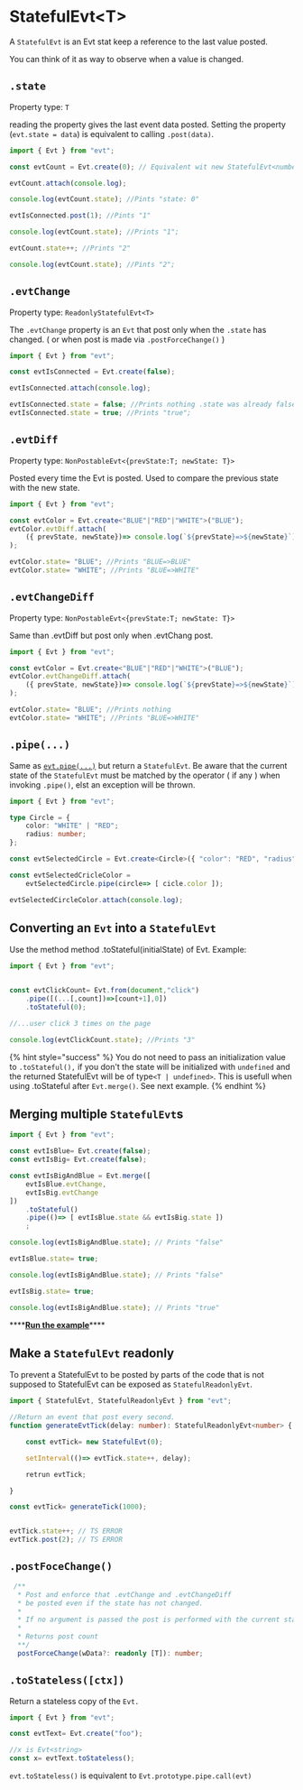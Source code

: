 # StatefulEvt&lt;T&gt;

A `StatefulEvt` is an Evt stat keep a reference to the last value posted.

You can think of it as way to observe when a value is changed.

## `.state`

Property type: `T`

reading the property gives the last event data posted. Setting the property \(`evt.state = data`\) is equivalent to calling `.post(data)`.

```typescript
import { Evt } from "evt";

const evtCount = Evt.create(0); // Equivalent wit new StatefulEvt<number>(0)

evtCount.attach(console.log);

console.log(evtCount.state); //Pints "state: 0"

evtIsConnected.post(1); //Pints "1" 

console.log(evtCount.state); //Prints "1";

evtCount.state++; //Prints "2"

console.log(evtCount.state); //Pints "2";
```

## `.evtChange`

Property type: `ReadonlyStatefulEvt<T>`

The `.evtChange` property is an `Evt` that post only when the `.state` has changed. \( or when post is made via `.postForceChange()` \)

```typescript
import { Evt } from "evt";

const evtIsConnected = Evt.create(false);

evtIsConnected.attach(console.log);

evtIsConnected.state = false; //Prints nothing .state was already false.
evtIsConnected.state = true; //Prints "true";
```

## `.evtDiff`

Property type: `NonPostableEvt<{prevState:T; newState: T}>`

Posted every time the Evt is posted. Used to compare the previous state with the new state.

```typescript
import { Evt } from "evt";

const evtColor = Evt.create<"BLUE"|"RED"|"WHITE">("BLUE");
evtColor.evtDiff.attach(
    ({ prevState, newState})=> console.log(`${prevState}=>${newState}`)
);

evtColor.state= "BLUE"; //Prints "BLUE=>BLUE"
evtColor.state= "WHITE"; //Prints "BLUE=>WHITE"
```

## `.evtChangeDiff`

Property type: `NonPostableEvt<{prevState:T; newState: T}>`

Same than .evtDiff but post only when .evtChang post.

```typescript
import { Evt } from "evt";

const evtColor = Evt.create<"BLUE"|"RED"|"WHITE">("BLUE");
evtColor.evtChangeDiff.attach(
    ({ prevState, newState})=> console.log(`${prevState}=>${newState}`)
);

evtColor.state= "BLUE"; //Prints nothing
evtColor.state= "WHITE"; //Prints "BLUE=>WHITE"
```

## `.pipe(...)`

Same as [`evt.pipe(...)`](https://docs.evt.land/api/evt/pipe) but return a `StatefulEvt`. Be aware that the current state of the `StatefulEvt` must be matched by the operator \( if any \) when invoking `.pipe()`, elst an exception will be thrown.

```typescript
import { Evt } from "evt";

type Circle = { 
    color: "WHITE" | "RED";
    radius: number;
};

const evtSelectedCircle = Evt.create<Circle>({ "color": "RED", "radius": 3 });

const evtSelectedCricleColor = 
    evtSelectedCircle.pipe(circle=> [ cicle.color ]);

evtSelectedCircleColor.attach(console.log);
```

## Converting an `Evt` into a `StatefulEvt`

Use the method method .toStateful\(initialState\) of Evt. Example:

```typescript
import { Evt } from "evt";


const evtClickCount= Evt.from(document,"click")
    .pipe([(...[,count])=>[count+1],0])
    .toStateful(0);

//...user click 3 times on the page

console.log(evtClickCount.state); //Prints "3"
```

{% hint style="success" %}
You do not need to pass an initialization value to `.toStateful(),` if you don't the state will be initialized with `undefined` and the returned StatefulEvt will be of type`<T | undefined>`. This is usefull when using .toStateful after `Evt.merge()`. See next example.
{% endhint %}

## Merging multiple `StatefulEvt`s

```typescript
import { Evt } from "evt";

const evtIsBlue= Evt.create(false);
const evtIsBig= Evt.create(false);

const evtIsBigAndBlue = Evt.merge([
    evtIsBlue.evtChange,
    evtIsBig.evtChange
])
    .toStateful()
    .pipe(()=> [ evtIsBlue.state && evtIsBig.state ])
    ;

console.log(evtIsBigAndBlue.state); // Prints "false"

evtIsBlue.state= true;

console.log(evtIsBigAndBlue.state); // Prints "false"

evtIsBig.state= true;

console.log(evtIsBigAndBlue.state); // Prints "true"
```

\*\*\*\*[**Run the example**](https://stackblitz.com/edit/evt-22pavm?embed=1&file=index.ts&hideExplorer=1)\*\*\*\*

## Make a `StatefulEvt` readonly

To prevent a StatefulEvt to be posted by parts of the code that is not supposed to StatefulEvt can be exposed as `StatefulReadonlyEvt`.

```typescript
import { StatefulEvt, StatefulReadonlyEvt } from "evt";

//Return an event that post every second.
function generateEvtTick(delay: number): StatefulReadonlyEvt<number> {

    const evtTick= new StatefulEvt(0);

    setInterval(()=> evtTick.state++, delay);

    retrun evtTick;

}

const evtTick= generateTick(1000);


evtTick.state++; // TS ERROR
evtTick.post(2); // TS ERROR
```

## `.postFoceChange()`

```typescript
 /** 
  * Post and enforce that .evtChange and .evtChangeDiff 
  * be posted even if the state has not changed.
  * 
  * If no argument is passed the post is performed with the current state.
  * 
  * Returns post count 
  **/
  postForceChange(wData?: readonly [T]): number;
```

## `.toStateless([ctx])`

Return a stateless copy of the `Evt.`

```typescript
import { Evt } from "evt";

const evtText= Evt.create("foo");

//x is Evt<string>
const x= evtText.toStateless();
```

`evt.toStateless()` is equivalent to `Evt.prototype.pipe.call(evt)`

